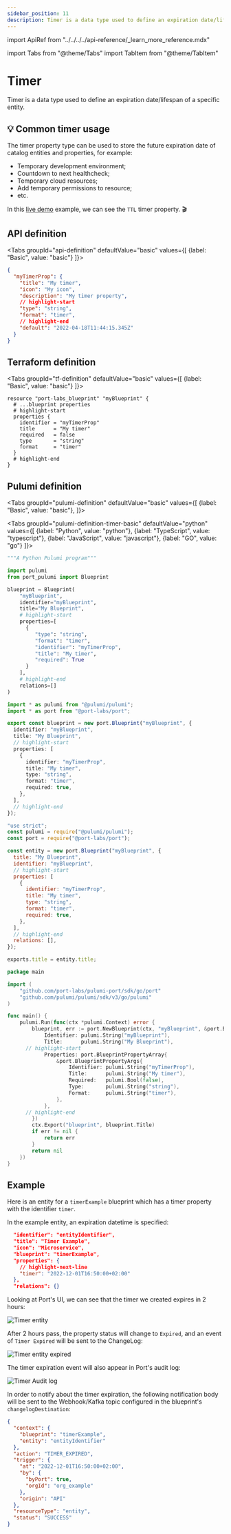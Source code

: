 ```yaml
---
sidebar_position: 11
description: Timer is a data type used to define an expiration date/lifespan of a specific entity
---
```


import ApiRef from "../../../../api-reference/\_learn_more_reference.mdx"

import Tabs from "@theme/Tabs"
import TabItem from "@theme/TabItem"

# Timer

Timer is a data type used to define an expiration date/lifespan of a specific entity.

## 💡 Common timer usage

The timer property type can be used to store the future expiration date of catalog entities and properties, for example:

- Temporary development environment;
- Countdown to next healthcheck;
- Temporary cloud resources;
- Add temporary permissions to resource;
- etc.

In this [live demo](https://demo.getport.io/developerEnvs) example, we can see the `TTL` timer property. 🎬

## API definition

<Tabs groupId="api-definition" defaultValue="basic" values={[
{label: "Basic", value: "basic"}
]}>

<TabItem value="basic">

```json showLineNumbers
{
  "myTimerProp": {
    "title": "My timer",
    "icon": "My icon",
    "description": "My timer property",
    // highlight-start
    "type": "string",
    "format": "timer",
    // highlight-end
    "default": "2022-04-18T11:44:15.345Z"
  }
}
```

</TabItem>
</Tabs>

<ApiRef />

## Terraform definition

<Tabs groupId="tf-definition" defaultValue="basic" values={[
{label: "Basic", value: "basic"}
]}>

<TabItem value="basic">

```hcl showLineNumbers
resource "port-labs_blueprint" "myBlueprint" {
  # ...blueprint properties
  # highlight-start
  properties {
    identifier = "myTimerProp"
    title      = "My timer"
    required   = false
    type       = "string"
    format     = "timer"
  }
  # highlight-end
}
```

</TabItem>
</Tabs>

## Pulumi definition

<Tabs groupId="pulumi-definition" defaultValue="basic" values={[
{label: "Basic", value: "basic"},
]}>

<TabItem value="basic">

<Tabs groupId="pulumi-definition-timer-basic" defaultValue="python" values={[
{label: "Python", value: "python"},
{label: "TypeScript", value: "typescript"},
{label: "JavaScript", value: "javascript"},
{label: "GO", value: "go"}
]}>

<TabItem value="python">

```python showLineNumbers
"""A Python Pulumi program"""

import pulumi
from port_pulumi import Blueprint

blueprint = Blueprint(
    "myBlueprint",
    identifier="myBlueprint",
    title="My Blueprint",
    # highlight-start
    properties=[
      {
         "type": "string",
         "format": "timer",
         "identifier": "myTimerProp",
         "title": "My timer",
         "required": True
      }
    ],
    # highlight-end
    relations=[]
)
```

</TabItem>

<TabItem value="typescript">

```typescript showLineNumbers
import * as pulumi from "@pulumi/pulumi";
import * as port from "@port-labs/port";

export const blueprint = new port.Blueprint("myBlueprint", {
  identifier: "myBlueprint",
  title: "My Blueprint",
  // highlight-start
  properties: [
    {
      identifier: "myTimerProp",
      title: "My timer",
      type: "string",
      format: "timer",
      required: true,
    },
  ],
  // highlight-end
});
```

</TabItem>

<TabItem value="javascript">

```javascript showLineNumbers
"use strict";
const pulumi = require("@pulumi/pulumi");
const port = require("@port-labs/port");

const entity = new port.Blueprint("myBlueprint", {
  title: "My Blueprint",
  identifier: "myBlueprint",
  // highlight-start
  properties: [
    {
      identifier: "myTimerProp",
      title: "My timer",
      type: "string",
      format: "timer",
      required: true,
    },
  ],
  // highlight-end
  relations: [],
});

exports.title = entity.title;
```

</TabItem>
<TabItem value="go">

```go showLineNumbers
package main

import (
	"github.com/port-labs/pulumi-port/sdk/go/port"
	"github.com/pulumi/pulumi/sdk/v3/go/pulumi"
)

func main() {
	pulumi.Run(func(ctx *pulumi.Context) error {
		blueprint, err := port.NewBlueprint(ctx, "myBlueprint", &port.BlueprintArgs{
			Identifier: pulumi.String("myBlueprint"),
			Title:      pulumi.String("My Blueprint"),
      // highlight-start
			Properties: port.BlueprintPropertyArray{
				&port.BlueprintPropertyArgs{
					Identifier: pulumi.String("myTimerProp"),
					Title:      pulumi.String("My timer"),
					Required:   pulumi.Bool(false),
					Type:       pulumi.String("string"),
					Format:     pulumi.String("timer"),
				},
			},
      // highlight-end
		})
		ctx.Export("blueprint", blueprint.Title)
		if err != nil {
			return err
		}
		return nil
	})
}
```

</TabItem>

</Tabs>

</TabItem>
</Tabs>

## Example

Here is an entity for a `timerExample` blueprint which has a timer property with the identifier `timer`.

In the example entity, an expiration datetime is specified:

```json showLineNumbers
  "identifier": "entityIdentifier",
  "title": "Timer Example",
  "icon": "Microservice",
  "blueprint": "timerExample",
  "properties": {
    // highlight-next-line
    "timer": "2022-12-01T16:50:00+02:00"
  },
  "relations": {}
```

Looking at Port's UI, we can see that the timer we created expires in 2 hours:

![Timer entity](../../../../../static/img/software-catalog/entity/TTLCreateEntity.png)

After 2 hours pass, the property status will change to `Expired`, and an event of `Timer Expired` will be sent to the ChangeLog:

![Timer entity expired](../../../../../static/img/software-catalog/entity/TTLExpiredEntity.png)

The timer expiration event will also appear in Port's audit log:

![Timer Audit log](../../../../../static/img/software-catalog/entity/AuditLogTTL.png)

<!-- TODO: add a link to the docs about changelog destination and event listener -->

In order to notify about the timer expiration, the following notification body will be sent to the Webhook/Kafka topic configured in the blueprint's `changelogDestination`:

```json showLineNumbers
{
  "context": {
    "blueprint": "timerExample",
    "entity": "entityIdentifier"
  },
  "action": "TIMER_EXPIRED",
  "trigger": {
    "at": "2022-12-01T16:50:00+02:00",
    "by": {
      "byPort": true,
      "orgId": "org_example"
    },
    "origin": "API"
  },
  "resourceType": "entity",
  "status": "SUCCESS"
}
```
